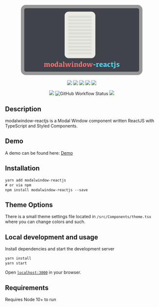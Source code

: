 <p align="center">
  <img src="https://raw.githubusercontent.com/SubZane/modalwindow-reactjs/master/public/img/github-img.png" width="400" alt="modalwindow-reactjs">
</p>
<p align="center">
	<img src="https://img.shields.io/github/package-json/dependency-version/subzane/modalwindow-reactjs/styled-components?color=%23DB7093">
	<img src="https://img.shields.io/github/package-json/dependency-version/subzane/modalwindow-reactjs/react?color=61DAFB">
	<img src="https://img.shields.io/github/package-json/dependency-version/subzane/modalwindow-reactjs/react-dom?color=61DAFB">
	<img src="https://img.shields.io/github/package-json/dependency-version/subzane/modalwindow-reactjs/react-scripts?color=61DAFB">
	<img src="https://img.shields.io/github/package-json/dependency-version/subzane/modalwindow-reactjs/typescript">
</p>
<p align="center">
	<img src="https://img.shields.io/github/v/release/SubZane/modalwindow-reactjs?sort=semver">
	<img alt="GitHub Workflow Status" src="https://img.shields.io/github/workflow/status/subzane/modalwindow-reactjs/Build">
	<img src="https://img.shields.io/static/v1?label=license&message=MIT&color=brightgreen">
</p>

## Description

modalwindow-reactjs is a Modal Window component written ReactJS with TypeScript and Styled Components.

## Demo

A demo can be found here: <a href="https://subzane.github.io/modalwindow-reactjs/">Demo</a>

## Installation

```
yarn add modalwindow-reactjs
# or via npm
npm install modalwindow-reactjs --save
```

## Theme Options

There is a small theme settings file located in `/src/Components/theme.tsx` where you can change colors and such.

## Local development and usage

Install dependencies and start the development server

```
yarn install
yarn start
```

Open [`localhost:3000`](http://localhost:3000) in your browser.

## Requirements

Requires Node 10+ to run
